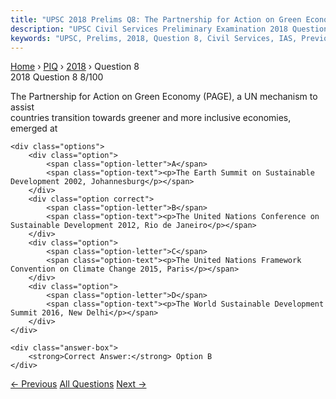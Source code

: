 ```yaml
---
title: "UPSC 2018 Prelims Q8: The Partnership for Action on Green Economy (PAGE), a UN mec..."
description: "UPSC Civil Services Preliminary Examination 2018 Question 8 with options and answer"
keywords: "UPSC, Prelims, 2018, Question 8, Civil Services, IAS, Previous Year Questions"
---
```


<nav class="breadcrumb">
    <a href="../../">Home</a>
    <span>›</span>
    <a href="../">PIQ</a>
    <span>›</span>
    <a href="./">2018</a>
    <span>›</span>
    <span>Question 8</span>
</nav>

<div class="question-header">
    <div class="question-meta">
        <span class="year-badge">2018</span>
        <span class="question-number">Question 8</span>
        <span class="progress">8/100</span>
    </div>
    <div class="progress-bar">
        <div class="progress-fill" style="width: 8.0%"></div>
    </div>
</div>

<div class="question-content">
    <div class="question-text">
        <p>The Partnership for Action on Green Economy (PAGE), a UN mechanism to assist<br />
countries transition towards greener and more inclusive economies, emerged at</p>
    </div>
    
    <div class="options">
        <div class="option">
            <span class="option-letter">A</span>
            <span class="option-text"><p>The Earth Summit on Sustainable Development 2002, Johannesburg</p></span>
        </div>
        <div class="option correct">
            <span class="option-letter">B</span>
            <span class="option-text"><p>The United Nations Conference on Sustainable Development 2012, Rio de Janeiro</p></span>
        </div>
        <div class="option">
            <span class="option-letter">C</span>
            <span class="option-text"><p>The United Nations Framework Convention on Climate Change 2015, Paris</p></span>
        </div>
        <div class="option">
            <span class="option-letter">D</span>
            <span class="option-text"><p>The World Sustainable Development Summit 2016, New Delhi</p></span>
        </div>
    </div>

    <div class="answer-box">
        <strong>Correct Answer:</strong> Option B
    </div>
</div>

<div class="question-nav">
    <a href="../q007-with-reference-to-agricultural-soils-consider-the/" class="nav-btn prev">← Previous</a>
    <a href="../" class="nav-btn center">All Questions</a>
    <a href="../q009-3d-printing-has-applications-in-which-of-the-follo/" class="nav-btn next">Next →</a>
</div>

